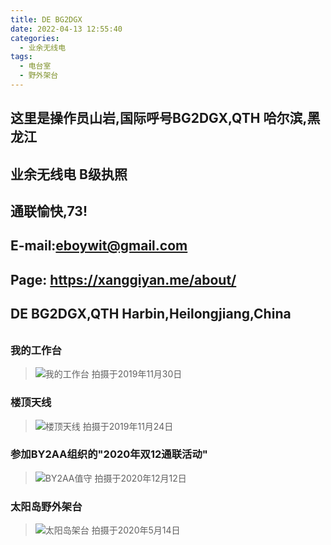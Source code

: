 ```yaml
---
title: DE BG2DGX
date: 2022-04-13 12:55:40
categories:
  - 业余无线电
tags:
  - 电台室
  - 野外架台
---
```




## 这里是操作员山岩,国际呼号**BG2DGX**,QTH 哈尔滨,黑龙江
## **业余无线电** **B**级执照
## 通联愉快,73!

## E-mail:eboywit@gmail.com
## Page: https://xanggiyan.me/about/

## DE BG2DGX,QTH Harbin,Heilongjiang,China
######


### 我的工作台  
> ![我的工作台](https://cdn.jsdelivr.net/gh/xanggiyan/img@main/20191139.jpg)
拍摄于2019年11月30日

### 楼顶天线
> ![楼顶天线](https://cdn.jsdelivr.net/gh/xanggiyan/img@main/20191124.jpg)
拍摄于2019年11月24日

### 参加BY2AA组织的"2020年双12通联活动"
> ![BY2AA值守](https://cdn.jsdelivr.net/gh/xanggiyan/img@main/20201212.jpg)
拍摄于2020年12月12日

### 太阳岛野外架台
> ![太阳岛架台](https://cdn.jsdelivr.net/gh/xanggiyan/img@main/20200514.jpg)
拍摄于2020年5月14日


